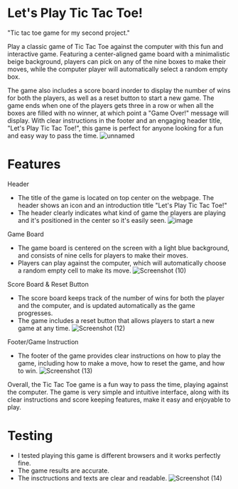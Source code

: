 # Let's Play Tic Tac Toe!
"Tic tac toe game for my second project."

Play a classic game of Tic Tac Toe against the computer with this fun and interactive game. Featuring a center-aligned game board with a minimalistic beige background, players can pick on any of the nine boxes to make their moves, while the computer player will automatically select a random empty box.

The game also includes a score board inorder to display the number of wins for both the players, as well as a reset button to start a new game. The game ends when one of the players gets three in a row or when all the boxes are filled with no winner, at which point a "Game Over!" message will display. With clear instructions in the footer and an engaging header title, "Let's Play Tic Tac Toe!", this game is perfect for anyone looking for a fun and easy way to pass the time.
![unnamed](https://user-images.githubusercontent.com/121928390/229306211-37d4c704-aad3-4749-911f-1eff5a396cae.jpg)

<h1>Features</h1>

Header 

* The title of the game is located on top center on the webpage. The header shows an icon and an introduction title "Let's Play Tic Tac Toe!"
* The header clearly indicates what kind of game the players are playing and it's positioned in the center so it's easily seen.
![image](https://user-images.githubusercontent.com/121928390/229308285-756bc8e8-0615-4c83-9b2d-d8688b14ba5e.png)

Game Board

* The game board is centered on the screen with a light blue background, and consists of nine cells for players to make their moves.
* Players can play against the computer, which will automatically choose a random empty cell to make its move.
![Screenshot (10)](https://user-images.githubusercontent.com/121928390/229308541-4d4e65de-93a1-4913-aa3f-fb4212f9ef28.png)

Score Board & Reset Button 

* The score board keeps track of the number of wins for both the player and the computer, and is updated automatically as the game progresses.
*  The game includes a reset button that allows players to start a new game at any time.
![Screenshot (12)](https://user-images.githubusercontent.com/121928390/229308742-9988b1cc-175f-47ec-b9cf-c08eebac757a.png)

Footer/Game Instruction

* The footer of the game provides clear instructions on how to play the game, including how to make a move, how to reset the game, and how to win.
![Screenshot (13)](https://user-images.githubusercontent.com/121928390/229308963-6383c165-52e9-4997-bdca-47e7541c8af7.png)

Overall, the Tic Tac Toe game is a fun way to pass the time, playing against the computer. The game is very simple and intuitive interface, along with its clear instructions and score keeping features, make it easy and enjoyable to play.

<h1>Testing</h1>

* I tested playing this game is different browsers and it works perfectly fine.
* The game results are accurate.
* The insctructions and texts are clear and readable.
![Screenshot (14)](https://user-images.githubusercontent.com/121928390/229309342-67cc9ded-4ab6-4dd9-8a31-bbff7c25321a.png)
